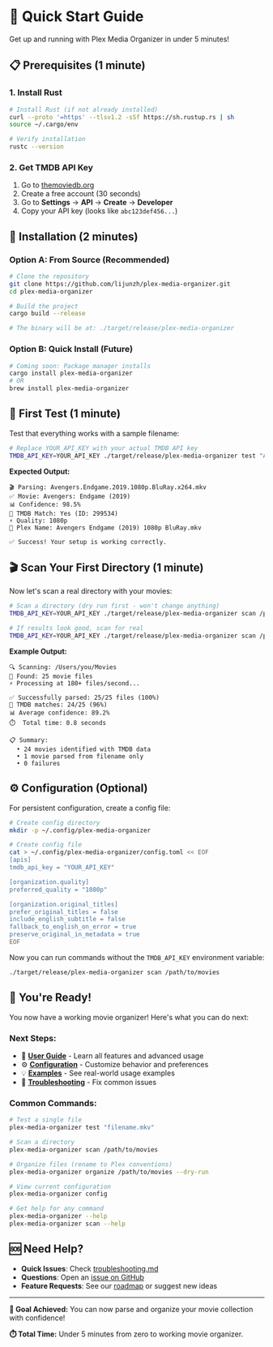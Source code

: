 # 🚀 Quick Start Guide

Get up and running with Plex Media Organizer in under 5 minutes!

## 📋 Prerequisites (1 minute)

### 1. Install Rust
```bash
# Install Rust (if not already installed)
curl --proto '=https' --tlsv1.2 -sSf https://sh.rustup.rs | sh
source ~/.cargo/env

# Verify installation
rustc --version
```

### 2. Get TMDB API Key
1. Go to [themoviedb.org](https://www.themoviedb.org/)
2. Create a free account (30 seconds)
3. Go to **Settings** → **API** → **Create** → **Developer**
4. Copy your API key (looks like `abc123def456...`)

## 🔧 Installation (2 minutes)

### Option A: From Source (Recommended)
```bash
# Clone the repository
git clone https://github.com/lijunzh/plex-media-organizer.git
cd plex-media-organizer

# Build the project
cargo build --release

# The binary will be at: ./target/release/plex-media-organizer
```

### Option B: Quick Install (Future)
```bash
# Coming soon: Package manager installs
cargo install plex-media-organizer
# OR
brew install plex-media-organizer
```

## 🧪 First Test (1 minute)

Test that everything works with a sample filename:

```bash
# Replace YOUR_API_KEY with your actual TMDB API key
TMDB_API_KEY=YOUR_API_KEY ./target/release/plex-media-organizer test "Avengers.Endgame.2019.1080p.BluRay.x264.mkv"
```

**Expected Output:**
```
🎬 Parsing: Avengers.Endgame.2019.1080p.BluRay.x264.mkv
✅ Movie: Avengers: Endgame (2019)
📊 Confidence: 98.5%
🎯 TMDB Match: Yes (ID: 299534)
⚡ Quality: 1080p
📁 Plex Name: Avengers Endgame (2019) 1080p BluRay.mkv

✅ Success! Your setup is working correctly.
```

## 🎬 Scan Your First Directory (1 minute)

Now let's scan a real directory with your movies:

```bash
# Scan a directory (dry run first - won't change anything)
TMDB_API_KEY=YOUR_API_KEY ./target/release/plex-media-organizer scan /path/to/your/movies --dry-run

# If results look good, scan for real
TMDB_API_KEY=YOUR_API_KEY ./target/release/plex-media-organizer scan /path/to/your/movies
```

**Example Output:**
```
🔍 Scanning: /Users/you/Movies
📁 Found: 25 movie files
⚡ Processing at 180+ files/second...

✅ Successfully parsed: 25/25 files (100%)
🎯 TMDB matches: 24/25 (96%)
📊 Average confidence: 89.2%
⏱️  Total time: 0.8 seconds

📋 Summary:
  • 24 movies identified with TMDB data
  • 1 movie parsed from filename only
  • 0 failures
```

## ⚙️ Configuration (Optional)

For persistent configuration, create a config file:

```bash
# Create config directory
mkdir -p ~/.config/plex-media-organizer

# Create config file
cat > ~/.config/plex-media-organizer/config.toml << EOF
[apis]
tmdb_api_key = "YOUR_API_KEY"

[organization.quality]
preferred_quality = "1080p"

[organization.original_titles]
prefer_original_titles = false
include_english_subtitle = false
fallback_to_english_on_error = true
preserve_original_in_metadata = true
EOF
```

Now you can run commands without the `TMDB_API_KEY` environment variable:

```bash
./target/release/plex-media-organizer scan /path/to/movies
```

## 🎉 You're Ready!

You now have a working movie organizer! Here's what you can do next:

### **Next Steps:**
- 📖 **[User Guide](user-guide.md)** - Learn all features and advanced usage
- ⚙️ **[Configuration](configuration.md)** - Customize behavior and preferences  
- 💡 **[Examples](examples/)** - See real-world usage examples
- 🔧 **[Troubleshooting](troubleshooting.md)** - Fix common issues

### **Common Commands:**
```bash
# Test a single file
plex-media-organizer test "filename.mkv"

# Scan a directory
plex-media-organizer scan /path/to/movies

# Organize files (rename to Plex conventions)
plex-media-organizer organize /path/to/movies --dry-run

# View current configuration
plex-media-organizer config

# Get help for any command
plex-media-organizer --help
plex-media-organizer scan --help
```

## 🆘 Need Help?

- **Quick Issues**: Check [troubleshooting.md](troubleshooting.md)
- **Questions**: Open an [issue on GitHub](https://github.com/lijunzh/plex-media-organizer/issues)
- **Feature Requests**: See our [roadmap](../project/roadmap.md) or suggest new ideas

---

**🎯 Goal Achieved:** You can now parse and organize your movie collection with confidence!

**⏱️ Total Time:** Under 5 minutes from zero to working movie organizer.
